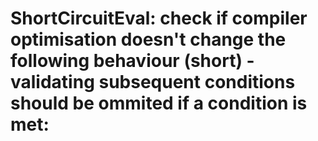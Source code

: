 # ShortCircuitEval: check if compiler optimisation doesn't change the following behaviour (short) - validating subsequent conditions should be ommited if a condition is met:
